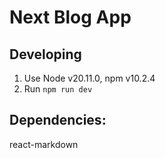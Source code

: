 # Next Blog App

## Developing

1. Use Node v20.11.0, npm v10.2.4
2. Run `npm run dev`

## Dependencies:

react-markdown
